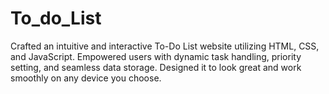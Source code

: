 # To_do_List
Crafted an intuitive and interactive To-Do List website utilizing HTML, CSS, and JavaScript. Empowered users with dynamic task handling, priority setting, and seamless data storage. Designed it to look great and work smoothly on any device you choose.
